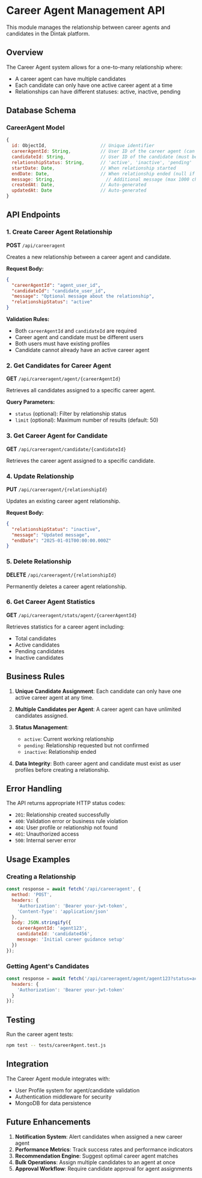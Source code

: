 # Career Agent Management API

This module manages the relationship between career agents and candidates in the Dintak platform.

## Overview

The Career Agent system allows for a one-to-many relationship where:
- A career agent can have multiple candidates
- Each candidate can only have one active career agent at a time
- Relationships can have different statuses: active, inactive, pending

## Database Schema

### CareerAgent Model
```javascript
{
  id: ObjectId,                    // Unique identifier
  careerAgentId: String,           // User ID of the career agent (can be repeated)
  candidateId: String,             // User ID of the candidate (must be unique)
  relationshipStatus: String,      // 'active', 'inactive', 'pending'
  startDate: Date,                 // When relationship started
  endDate: Date,                   // When relationship ended (null if active)
  message: String,                   // Additional message (max 1000 chars)
  createdAt: Date,                 // Auto-generated
  updatedAt: Date                  // Auto-generated
}
```

## API Endpoints

### 1. Create Career Agent Relationship
**POST** `/api/careeragent`

Creates a new relationship between a career agent and candidate.

**Request Body:**
```json
{
  "careerAgentId": "agent_user_id",
  "candidateId": "candidate_user_id",
  "message": "Optional message about the relationship",
  "relationshipStatus": "active"
}
```

**Validation Rules:**
- Both `careerAgentId` and `candidateId` are required
- Career agent and candidate must be different users
- Both users must have existing profiles
- Candidate cannot already have an active career agent

### 2. Get Candidates for Career Agent
**GET** `/api/careeragent/agent/{careerAgentId}`

Retrieves all candidates assigned to a specific career agent.

**Query Parameters:**
- `status` (optional): Filter by relationship status
- `limit` (optional): Maximum number of results (default: 50)

### 3. Get Career Agent for Candidate
**GET** `/api/careeragent/candidate/{candidateId}`

Retrieves the career agent assigned to a specific candidate.

### 4. Update Relationship
**PUT** `/api/careeragent/{relationshipId}`

Updates an existing career agent relationship.

**Request Body:**
```json
{
  "relationshipStatus": "inactive",
  "message": "Updated message",
  "endDate": "2025-01-01T00:00:00.000Z"
}
```

### 5. Delete Relationship
**DELETE** `/api/careeragent/{relationshipId}`

Permanently deletes a career agent relationship.

### 6. Get Career Agent Statistics
**GET** `/api/careeragent/stats/agent/{careerAgentId}`

Retrieves statistics for a career agent including:
- Total candidates
- Active candidates
- Pending candidates
- Inactive candidates

## Business Rules

1. **Unique Candidate Assignment**: Each candidate can only have one active career agent at any time.

2. **Multiple Candidates per Agent**: A career agent can have unlimited candidates assigned.

3. **Status Management**: 
   - `active`: Current working relationship
   - `pending`: Relationship requested but not confirmed
   - `inactive`: Relationship ended

4. **Data Integrity**: Both career agent and candidate must exist as user profiles before creating a relationship.

## Error Handling

The API returns appropriate HTTP status codes:
- `201`: Relationship created successfully
- `400`: Validation error or business rule violation
- `404`: User profile or relationship not found
- `401`: Unauthorized access
- `500`: Internal server error

## Usage Examples

### Creating a Relationship
```javascript
const response = await fetch('/api/careeragent', {
  method: 'POST',
  headers: {
    'Authorization': 'Bearer your-jwt-token',
    'Content-Type': 'application/json'
  },
  body: JSON.stringify({
    careerAgentId: 'agent123',
    candidateId: 'candidate456',
    message: 'Initial career guidance setup'
  })
});
```

### Getting Agent's Candidates
```javascript
const response = await fetch('/api/careeragent/agent/agent123?status=active', {
  headers: {
    'Authorization': 'Bearer your-jwt-token'
  }
});
```

## Testing

Run the career agent tests:
```bash
npm test -- tests/careerAgent.test.js
```

## Integration

The Career Agent module integrates with:
- User Profile system for agent/candidate validation
- Authentication middleware for security
- MongoDB for data persistence

## Future Enhancements

1. **Notification System**: Alert candidates when assigned a new career agent
2. **Performance Metrics**: Track success rates and performance indicators
3. **Recommendation Engine**: Suggest optimal career agent matches
4. **Bulk Operations**: Assign multiple candidates to an agent at once
5. **Approval Workflow**: Require candidate approval for agent assignments

